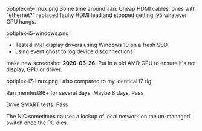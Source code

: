 optiplex-i5-linux.png
Some time around Jan: Cheap HDMI cables, ones with "ethernet?" replaced faulty HDMI lead and stopped getting i95 whatever GPU hangs.

optiplex-i5-windows.png
* Tested intel display drivers using Windows 10 on a fresh SSD.
* using event ghost to log device disconnections

make new screenshot
**2020-03-26:** Put in a old AMD GPU to ensure it's not display, GPU or driver.

optiplex-i7-linux.png
I also compared to my identical i7 rig

Ran memtest86+ for several days. Maybe 8 days. Pass

Drive SMART tests. Pass

The NIC sometimes causes a lockup of local network on the un-managed switch once the PC dies.